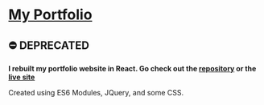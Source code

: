 # [My Portfolio](https://jthefox.github.io/portfolio/)

## ⛔️ DEPRECATED
**I rebuilt my portfolio website in React. Go check out the [repository](https://github.com/JtheFox/portfolio) or the [live site](https://portfolio.jthefox.com)**

Created using ES6 Modules, JQuery, and some CSS.
